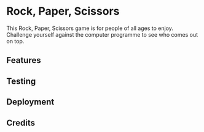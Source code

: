 # Rock, Paper, Scissors 

This Rock, Paper, Scissors game is for people of all ages to enjoy. Challenge yourself against the computer programme 
to see who comes out on top.

## Features

## Testing

## Deployment 

## Credits


